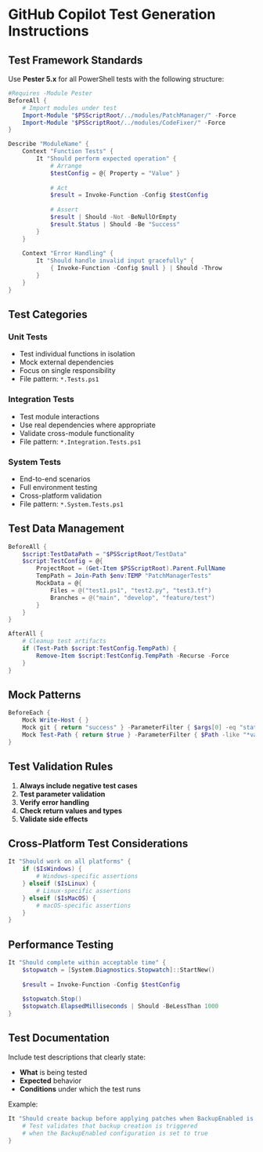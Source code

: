 # GitHub Copilot Test Generation Instructions

## Test Framework Standards

Use **Pester 5.x** for all PowerShell tests with the following structure:

```powershell
#Requires -Module Pester
BeforeAll {
    # Import modules under test
    Import-Module "$PSScriptRoot/../modules/PatchManager/" -Force
    Import-Module "$PSScriptRoot/../modules/CodeFixer/" -Force
}

Describe "ModuleName" {
    Context "Function Tests" {
        It "Should perform expected operation" {
            # Arrange
            $testConfig = @{ Property = "Value" }
            
            # Act
            $result = Invoke-Function -Config $testConfig
            
            # Assert
            $result | Should -Not -BeNullOrEmpty
            $result.Status | Should -Be "Success"
        }
    }
    
    Context "Error Handling" {
        It "Should handle invalid input gracefully" {
            { Invoke-Function -Config $null } | Should -Throw
        }
    }
}
```

## Test Categories

### Unit Tests

- Test individual functions in isolation
- Mock external dependencies
- Focus on single responsibility
- File pattern: `*.Tests.ps1`

### Integration Tests

- Test module interactions
- Use real dependencies where appropriate
- Validate cross-module functionality
- File pattern: `*.Integration.Tests.ps1`

### System Tests

- End-to-end scenarios
- Full environment testing
- Cross-platform validation
- File pattern: `*.System.Tests.ps1`

## Test Data Management

```powershell
BeforeAll {
    $script:TestDataPath = "$PSScriptRoot/TestData"
    $script:TestConfig = @{
        ProjectRoot = (Get-Item $PSScriptRoot).Parent.FullName
        TempPath = Join-Path $env:TEMP "PatchManagerTests"
        MockData = @{
            Files = @("test1.ps1", "test2.py", "test3.tf")
            Branches = @("main", "develop", "feature/test")
        }
    }
}

AfterAll {
    # Cleanup test artifacts
    if (Test-Path $script:TestConfig.TempPath) {
        Remove-Item $script:TestConfig.TempPath -Recurse -Force
    }
}
```

## Mock Patterns

```powershell
BeforeEach {
    Mock Write-Host { }
    Mock git { return "success" } -ParameterFilter { $args[0] -eq "status" }
    Mock Test-Path { return $true } -ParameterFilter { $Path -like "*valid*" }
}
```

## Test Validation Rules

1. **Always include negative test cases**
2. **Test parameter validation**
3. **Verify error handling**
4. **Check return values and types**
5. **Validate side effects**

## Cross-Platform Test Considerations

```powershell
It "Should work on all platforms" {
    if ($IsWindows) {
        # Windows-specific assertions
    } elseif ($IsLinux) {
        # Linux-specific assertions
    } elseif ($IsMacOS) {
        # macOS-specific assertions
    }
}
```

## Performance Testing

```powershell
It "Should complete within acceptable time" {
    $stopwatch = [System.Diagnostics.Stopwatch]::StartNew()
    
    $result = Invoke-Function -Config $testConfig
    
    $stopwatch.Stop()
    $stopwatch.ElapsedMilliseconds | Should -BeLessThan 1000
}
```

## Test Documentation

Include test descriptions that clearly state:

- **What** is being tested
- **Expected** behavior
- **Conditions** under which the test runs

Example:

```powershell
It "Should create backup before applying patches when BackupEnabled is true" {
    # Test validates that backup creation is triggered
    # when the BackupEnabled configuration is set to true
}
```
